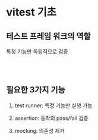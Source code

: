 # vitest 기초

## 테스트 프레임 워크의 역할

<quote>특정 기능만 독립적으로 검증</quote>

<br>

<br>

## 필요한 3가지 기능

1. test runner: 특정 기능만 실행 가능

2. assertion: 동작의 pass/fail 검증

3. mocking: 의존성 제거
